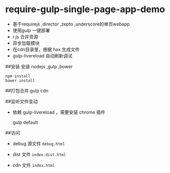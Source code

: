 # require-gulp-single-page-app-demo

- 基于requirejs ,director ,zepto ,underscore的单页webapp
- 使用gulp 一键部署
- r.js 合并资源
- 异步加载模块
- 在cdn目录里，根据 hax 生成文件
- gulp-livereload 自动刷新调试



##安装
    安装 nodejs ,gulp ,bower

    npm install
    bower install

##打包合并
    gulp cdn

##监听文件变动
- 依赖 gulp-livereload ，需要安装 chrome 插件


    gulp default


##访问
- debug 源文件
`
  debug.html
`
- dist 文件
` index.dist.html `

- cdn 文件
`index.html`
